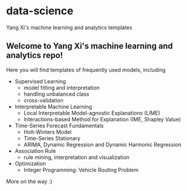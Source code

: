 # data-science
Yang Xi's machine learning and analytics templates

## Welcome to Yang Xi's machine learning and analytics repo!

Here you will find templates of frequently used models, including
- Supervised Learning
    - model fitting and interpretation
    - handling unbalanced class
    - cross-validation
- Interpretable Machine Learning
    - Local Interpretable Model-agnostic Explanations (LIME)
    - Interactions-based Method for Explanation (IME, Shapley Value)
- Time-Series Forecast Fundamentals
    - Holt-Winters Model
    - Time-Series Stationary
    - ARIMA, Dynamic Regression and Dynamic Harmonic Regression
- Association Rule
    - rule mining, interpretation and visualization
- Optimization
    - Integer Programming: Vehicle Routing Problem

More on the way :)
